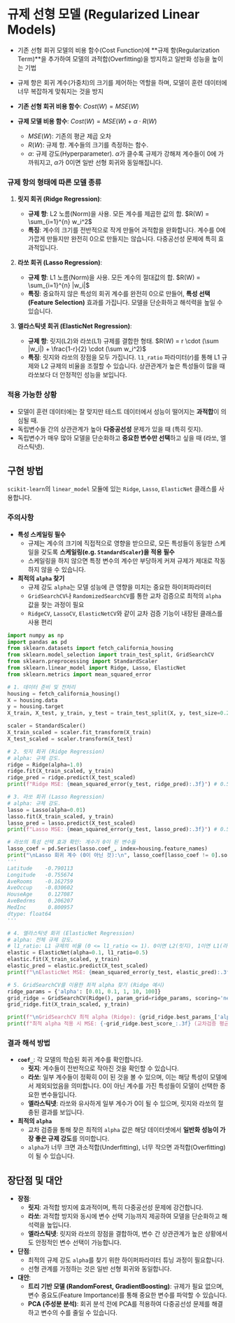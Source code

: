 # 규제 선형 모델 (Regularized Linear Models)

- 기존 선형 회귀 모델의 비용 함수(Cost Function)에 **규제 항(Regularization Term)**을 추가하여 모델의 과적합(Overfitting)을 방지하고 일반화 성능을 높이는 기법
- 규제 항은 회귀 계수(가중치)의 크기를 제어하는 역할을 하며, 모델이 훈련 데이터에 너무 복잡하게 맞춰지는 것을 방지

- **기존 선형 회귀 비용 함수**: $Cost(W) = MSE(W)$
- **규제 모델 비용 함수**: $Cost(W) = MSE(W) + \alpha \cdot R(W)$
  - $MSE(W)$: 기존의 평균 제곱 오차
  - $R(W)$: 규제 항. 계수들의 크기를 측정하는 함수.
  - $\alpha$: 규제 강도(Hyperparameter). $\alpha$가 클수록 규제가 강해져 계수들이 0에 가까워지고, $\alpha$가 0이면 일반 선형 회귀와 동일해집니다.

### 규제 항의 형태에 따른 모델 종류

1.  **릿지 회귀 (Ridge Regression)**:
    - **규제 항**: L2 노름(Norm)을 사용. 모든 계수를 제곱한 값의 합. $R(W) = \sum_{i=1}^{n} w_i^2$
    - **특징**: 계수의 크기를 전반적으로 작게 만들어 과적합을 완화합니다. 계수를 0에 가깝게 만들지만 완전히 0으로 만들지는 않습니다. 다중공선성 문제에 특히 효과적입니다.

2.  **라쏘 회귀 (Lasso Regression)**:
    - **규제 항**: L1 노름(Norm)을 사용. 모든 계수의 절대값의 합. $R(W) = \sum_{i=1}^{n} |w_i|$
    - **특징**: 중요하지 않은 특성의 회귀 계수를 완전히 0으로 만들어, **특성 선택(Feature Selection)** 효과를 가집니다. 모델을 단순화하고 해석력을 높일 수 있습니다.

3.  **엘라스틱넷 회귀 (ElasticNet Regression)**:
    - **규제 항**: 릿지(L2)와 라쏘(L1) 규제를 결합한 형태. $R(W) = r \cdot (\sum |w_i|) + \frac{1-r}{2} \cdot (\sum w_i^2)$
    - **특징**: 릿지와 라쏘의 장점을 모두 가집니다. `l1_ratio` 파라미터($r$)를 통해 L1 규제와 L2 규제의 비율을 조절할 수 있습니다. 상관관계가 높은 특성들이 많을 때 라쏘보다 더 안정적인 성능을 보입니다.

### 적용 가능한 상황
- 모델이 훈련 데이터에는 잘 맞지만 테스트 데이터에서 성능이 떨어지는 **과적합**이 의심될 때.
- 독립변수들 간의 상관관계가 높아 **다중공선성** 문제가 있을 때 (특히 릿지).
- 독립변수가 매우 많아 모델을 단순화하고 **중요한 변수만 선택**하고 싶을 때 (라쏘, 엘라스틱넷).

## 구현 방법
`scikit-learn`의 `linear_model` 모듈에 있는 `Ridge`, `Lasso`, `ElasticNet` 클래스를 사용합니다.

### 주의사항
- **특성 스케일링 필수**
    - 규제는 계수의 크기에 직접적으로 영향을 받으므로, 모든 특성들이 동일한 스케일을 갖도록 **스케일링(e.g. `StandardScaler`)을 적용 필수**
    - 스케일링을 하지 않으면 특정 변수의 계수만 부당하게 커져 규제가 제대로 작동하지 않을 수 있습니다.
- **최적의 `alpha` 찾기**
    - 규제 강도 `alpha`는 모델 성능에 큰 영향을 미치는 중요한 하이퍼파라미터
    - `GridSearchCV`나 `RandomizedSearchCV`를 통한 교차 검증으로 최적의 `alpha` 값을 찾는 과정이 필요
    - `RidgeCV`, `LassoCV`, `ElasticNetCV`와 같이 교차 검증 기능이 내장된 클래스를 사용 편리

```python
import numpy as np
import pandas as pd
from sklearn.datasets import fetch_california_housing
from sklearn.model_selection import train_test_split, GridSearchCV
from sklearn.preprocessing import StandardScaler
from sklearn.linear_model import Ridge, Lasso, ElasticNet
from sklearn.metrics import mean_squared_error

# 1. 데이터 준비 및 전처리
housing = fetch_california_housing()
X = housing.data
y = housing.target
X_train, X_test, y_train, y_test = train_test_split(X, y, test_size=0.2, random_state=42)

scaler = StandardScaler()
X_train_scaled = scaler.fit_transform(X_train)
X_test_scaled = scaler.transform(X_test)

# 2. 릿지 회귀 (Ridge Regression)
# alpha: 규제 강도.
ridge = Ridge(alpha=1.0)
ridge.fit(X_train_scaled, y_train)
ridge_pred = ridge.predict(X_test_scaled)
print(f"Ridge MSE: {mean_squared_error(y_test, ridge_pred):.3f}") # 0.556

# 3. 라쏘 회귀 (Lasso Regression)
# alpha: 규제 강도.
lasso = Lasso(alpha=0.01)
lasso.fit(X_train_scaled, y_train)
lasso_pred = lasso.predict(X_test_scaled)
print(f"Lasso MSE: {mean_squared_error(y_test, lasso_pred):.3f}") # 0.548

# 라쏘의 특성 선택 효과 확인: 계수가 0이 된 변수들
lasso_coef = pd.Series(lasso.coef_, index=housing.feature_names)
print("\nLasso 회귀 계수 (0이 아닌 것):\n", lasso_coef[lasso_coef != 0].sort_values())
'''
Latitude    -0.790113
Longitude   -0.755674
AveRooms    -0.162759
AveOccup    -0.030602
HouseAge     0.127087
AveBedrms    0.206207
MedInc       0.800957
dtype: float64
'''

# 4. 엘라스틱넷 회귀 (ElasticNet Regression)
# alpha: 전체 규제 강도.
# l1_ratio: L1 규제의 비율 (0 <= l1_ratio <= 1). 0이면 L2(릿지), 1이면 L1(라쏘).
elastic = ElasticNet(alpha=0.1, l1_ratio=0.5)
elastic.fit(X_train_scaled, y_train)
elastic_pred = elastic.predict(X_test_scaled)
print(f"\nElasticNet MSE: {mean_squared_error(y_test, elastic_pred):.3f}") # 0.636

# 5. GridSearchCV를 이용한 최적 alpha 찾기 (Ridge 예시)
ridge_params = {'alpha': [0.01, 0.1, 1, 10, 100]}
grid_ridge = GridSearchCV(Ridge(), param_grid=ridge_params, scoring='neg_mean_squared_error', cv=5)
grid_ridge.fit(X_train_scaled, y_train)

print(f"\nGridSearchCV 최적 alpha (Ridge): {grid_ridge.best_params_['alpha']}") # 0.1
print(f"최적 alpha 적용 시 MSE: {-grid_ridge.best_score_:.3f} (교차검증 평균)") # 0.519
```

### 결과 해석 방법
- **`coef_`**: 각 모델의 학습된 회귀 계수를 확인합니다.
    - **릿지**: 계수들이 전반적으로 작아진 것을 확인할 수 있습니다.
    - **라쏘**: 일부 계수들이 정확히 0이 된 것을 볼 수 있으며, 이는 해당 특성이 모델에서 제외되었음을 의미합니다. 0이 아닌 계수를 가진 특성들이 모델이 선택한 중요한 변수들입니다.
    - **엘라스틱넷**: 라쏘와 유사하게 일부 계수가 0이 될 수 있으며, 릿지와 라쏘의 절충된 결과를 보입니다.
- **최적의 `alpha`**
    - 교차 검증을 통해 찾은 최적의 `alpha` 값은 해당 데이터셋에서 **일반화 성능이 가장 좋은 규제 강도**를 의미합니다.
    - `alpha`가 너무 크면 과소적합(Underfitting), 너무 작으면 과적합(Overfitting)이 될 수 있습니다.

## 장단점 및 대안
- **장점**:
    - **릿지**: 과적합 방지에 효과적이며, 특히 다중공선성 문제에 강건합니다.
    - **라쏘**: 과적합 방지와 동시에 변수 선택 기능까지 제공하여 모델을 단순화하고 해석력을 높입니다.
    - **엘라스틱넷**: 릿지와 라쏘의 장점을 결합하여, 변수 간 상관관계가 높은 상황에서도 안정적인 변수 선택이 가능합니다.
- **단점**:
    - 최적의 규제 강도 `alpha`를 찾기 위한 하이퍼파라미터 튜닝 과정이 필요합니다.
    - 선형 관계를 가정하는 것은 일반 선형 회귀와 동일합니다.
- **대안**:
    - **트리 기반 모델 (RandomForest, GradientBoosting)**: 규제가 필요 없으며, 변수 중요도(Feature Importance)를 통해 중요한 변수를 파악할 수 있습니다.
    - **PCA (주성분 분석)**: 회귀 분석 전에 PCA를 적용하여 다중공선성 문제를 해결하고 변수의 수를 줄일 수 있습니다.
